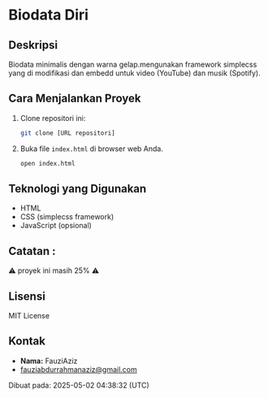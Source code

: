 # Biodata Diri

## Deskripsi

Biodata minimalis dengan warna gelap.mengunakan framework simplecss yang di modifikasi dan embedd untuk video (YouTube) dan musik (Spotify).

## Cara Menjalankan Proyek

1.  Clone repositori ini:

    ```bash
    git clone [URL repositori]
    ```
2.  Buka file `index.html` di browser web Anda.

    ```bash
    open index.html
    ```

## Teknologi yang Digunakan

*   HTML
*   CSS (simplecss framework)
*   JavaScript (opsional)

## Catatan :
⚠️ proyek ini masih 25% ⚠️

## Lisensi

MIT License

## Kontak

*   **Nama:** FauziAziz
*   fauziabdurrahmanaziz@gmail.com

Dibuat pada: 2025-05-02 04:38:32 (UTC)

